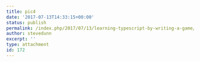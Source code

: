 ```yaml
---
title: pic4
date: '2017-07-13T14:33:15+00:00'
status: publish
permalink: /index.php/2017/07/13/learning-typescript-by-writing-a-game/pic4
author: stevedunn
excerpt: ''
type: attachment
id: 172
---
```

<!DOCTYPE html PUBLIC "-//W3C//DTD HTML 4.0 Transitional//EN" "http://www.w3.org/TR/REC-html40/loose.dtd">
<?xml encoding="UTF-8">
